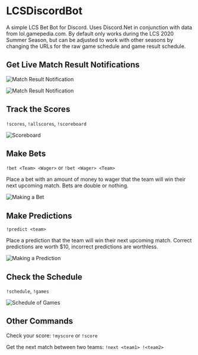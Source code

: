 # LCSDiscordBot
A simple LCS Bet Bot for Discord. Uses Discord.Net in conjunction with data from lol.gamepedia.com. By default only works during the LCS 2020 Summer Season, but can be adjusted to work with other seasons by changing the URLs for the raw game schedule and game result schedule.

## Get Live Match Result Notifications

![Match Result Notification](https://i.imgur.com/KRFuZnv.png)

![Match Result Notification](https://i.imgur.com/wKMeXfv.png)

## Track the Scores

`!scores`, `!allscores`, `!scoreboard`

![Scoreboard](https://i.imgur.com/hr6xF4i.png)

## Make Bets

`!bet <Team> <Wager>` or `!bet <Wager> <Team>`

Place a bet with an amount of money to wager that the team will win their next upcoming match. Bets are double or nothing.

![Making a Bet](https://i.imgur.com/mWo4GRp.png)

## Make Predictions

`!predict <team>`

Place a prediction that the team will win their next upcoming match. Correct predictions are worth $10, incorrect predictions are worthless.

![Making a Prediction](https://i.imgur.com/RXyhqrg.png)

## Check the Schedule

`!schedule`, `!games`

![Schedule of Games](https://i.imgur.com/yI3sbWk.png)

## Other Commands

Check your score: `!myscore` or `!score`

Get the next match between two teams: `!next <team1> !<team2>`
